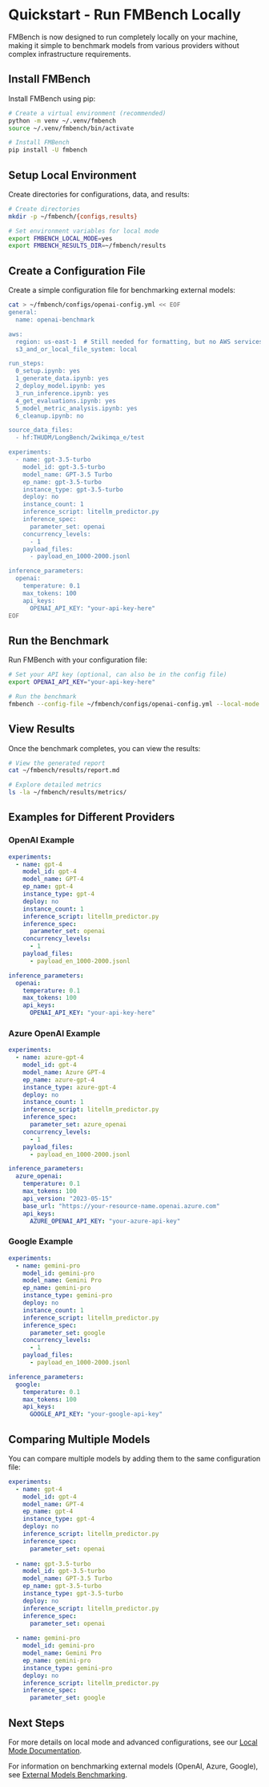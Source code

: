 # Quickstart - Run FMBench Locally

FMBench is now designed to run completely locally on your machine, making it simple to benchmark models from various providers without complex infrastructure requirements.

## Install FMBench

Install FMBench using pip:

```bash
# Create a virtual environment (recommended)
python -m venv ~/.venv/fmbench
source ~/.venv/fmbench/bin/activate

# Install FMBench
pip install -U fmbench
```

## Setup Local Environment

Create directories for configurations, data, and results:

```bash
# Create directories
mkdir -p ~/fmbench/{configs,results}

# Set environment variables for local mode
export FMBENCH_LOCAL_MODE=yes
export FMBENCH_RESULTS_DIR=~/fmbench/results
```

## Create a Configuration File

Create a simple configuration file for benchmarking external models:

```bash
cat > ~/fmbench/configs/openai-config.yml << EOF
general:
  name: openai-benchmark

aws:
  region: us-east-1  # Still needed for formatting, but no AWS services used
  s3_and_or_local_file_system: local

run_steps:
  0_setup.ipynb: yes
  1_generate_data.ipynb: yes
  2_deploy_model.ipynb: yes
  3_run_inference.ipynb: yes
  4_get_evaluations.ipynb: yes
  5_model_metric_analysis.ipynb: yes
  6_cleanup.ipynb: no

source_data_files:
  - hf:THUDM/LongBench/2wikimqa_e/test

experiments:
  - name: gpt-3.5-turbo
    model_id: gpt-3.5-turbo
    model_name: GPT-3.5 Turbo
    ep_name: gpt-3.5-turbo
    instance_type: gpt-3.5-turbo
    deploy: no
    instance_count: 1
    inference_script: litellm_predictor.py
    inference_spec:
      parameter_set: openai
    concurrency_levels:
      - 1
    payload_files:
      - payload_en_1000-2000.jsonl

inference_parameters:
  openai:
    temperature: 0.1
    max_tokens: 100
    api_keys:
      OPENAI_API_KEY: "your-api-key-here"
EOF
```

## Run the Benchmark

Run FMBench with your configuration file:

```bash
# Set your API key (optional, can also be in the config file)
export OPENAI_API_KEY="your-api-key-here"

# Run the benchmark
fmbench --config-file ~/fmbench/configs/openai-config.yml --local-mode yes
```

## View Results

Once the benchmark completes, you can view the results:

```bash
# View the generated report
cat ~/fmbench/results/report.md

# Explore detailed metrics
ls -la ~/fmbench/results/metrics/
```

## Examples for Different Providers

### OpenAI Example

```yaml
experiments:
  - name: gpt-4
    model_id: gpt-4
    model_name: GPT-4
    ep_name: gpt-4
    instance_type: gpt-4
    deploy: no
    instance_count: 1
    inference_script: litellm_predictor.py
    inference_spec:
      parameter_set: openai
    concurrency_levels:
      - 1
    payload_files:
      - payload_en_1000-2000.jsonl

inference_parameters:
  openai:
    temperature: 0.1
    max_tokens: 100
    api_keys:
      OPENAI_API_KEY: "your-api-key-here"
```

### Azure OpenAI Example

```yaml
experiments:
  - name: azure-gpt-4
    model_id: gpt-4
    model_name: Azure GPT-4
    ep_name: azure-gpt-4
    instance_type: azure-gpt-4
    deploy: no
    instance_count: 1
    inference_script: litellm_predictor.py
    inference_spec:
      parameter_set: azure_openai
    concurrency_levels:
      - 1
    payload_files:
      - payload_en_1000-2000.jsonl

inference_parameters:
  azure_openai:
    temperature: 0.1
    max_tokens: 100
    api_version: "2023-05-15"
    base_url: "https://your-resource-name.openai.azure.com"
    api_keys:
      AZURE_OPENAI_API_KEY: "your-azure-api-key"
```

### Google Example

```yaml
experiments:
  - name: gemini-pro
    model_id: gemini-pro
    model_name: Gemini Pro
    ep_name: gemini-pro
    instance_type: gemini-pro
    deploy: no
    instance_count: 1
    inference_script: litellm_predictor.py
    inference_spec:
      parameter_set: google
    concurrency_levels:
      - 1
    payload_files:
      - payload_en_1000-2000.jsonl

inference_parameters:
  google:
    temperature: 0.1
    max_tokens: 100
    api_keys:
      GOOGLE_API_KEY: "your-google-api-key"
```

## Comparing Multiple Models

You can compare multiple models by adding them to the same configuration file:

```yaml
experiments:
  - name: gpt-4
    model_id: gpt-4
    model_name: GPT-4
    ep_name: gpt-4
    instance_type: gpt-4
    deploy: no
    inference_script: litellm_predictor.py
    inference_spec:
      parameter_set: openai
    
  - name: gpt-3.5-turbo
    model_id: gpt-3.5-turbo
    model_name: GPT-3.5 Turbo
    ep_name: gpt-3.5-turbo
    instance_type: gpt-3.5-turbo
    deploy: no
    inference_script: litellm_predictor.py
    inference_spec:
      parameter_set: openai
      
  - name: gemini-pro
    model_id: gemini-pro
    model_name: Gemini Pro
    ep_name: gemini-pro
    instance_type: gemini-pro
    deploy: no
    inference_script: litellm_predictor.py
    inference_spec:
      parameter_set: google
```

## Next Steps

For more details on local mode and advanced configurations, see our [Local Mode Documentation](local_mode.md).

For information on benchmarking external models (OpenAI, Azure, Google), see [External Models Benchmarking](external_models.md).